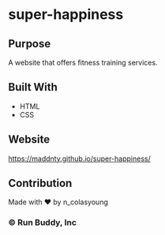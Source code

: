 # super-happiness

## Purpose
A website that offers fitness training services.

## Built With 
* HTML
* CSS

## Website
https://maddnty.github.io/super-happiness/

## Contribution
Made with ❤️ by n_colasyoung

### &#169; Run Buddy, Inc
